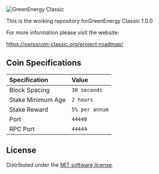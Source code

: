 ![GreenEnergy Classic](./img/logo-extended.png)

This is the working repository forGreenEnergy Classic 1.0.0

For more information please visit the website:

https://swisscoin-classic.org/project-roadmap/

<!-- TODO: [![Build Status](https://travis-ci.org/NAVCoin/greenenergy-core.svg?branch=master)](https://travis-ci.org/NAVCoin/greenenergy-core) -->

## Coin Specifications

| Specification | Value |
|:-----------|:-----------|
| Block Spacing | `30 seconds` |
| Stake Minimum Age | `2 hours` |
| Stake Reward | `5% per annum` |
| Port | `44440` |
| RPC Port | `44444` |

<!--  What should be done with this? -->
<!-- ## Navtech Settings

| Specification | Value |
|:-----------|:-----------|
| addanonserver | `95.183.52.55:3000` |
| addanonserver | `95.183.53.184:3000` |
| addanonserver | `95.183.52.28:3000` |
| addanonserver | `95.183.52.29:3000` |

## Social Channels

| Site | link |
|:-----------|:-----------|
| Freenode IRC | #greenenergy-dev |
| Medium | https://medium.com/swisscoin-classic |
| Twitter | https://twitter.com/GreenEnergy |
| Discord | https://discord.gg/METRO:TODO |
| Telegram | https://t.me/greenenergy |
| Reddit | http://www.reddit.com/r/greenenergy |
| Facebook | https://www.facebook.com/GreenEnergy |
| Instagram | https://www.instagram.com/swisscoincclassic/ |
| Bitcointalk | https://bitcointalk.org/index.php?topic=METRO:TODO | -->
<!--
## Community Resources

| Site | link |
|:-----------|:-----------|
| Trello Board | [https://trello.com/nav-community](https://trello.com/invite/b/rPdvVVL4/ba5c40a885fd3c02cda2a8b406ff7124/nav-community) |
| Nav Community | http://navcommunity.net |

 -->

License
---------------------
Distributed under the [MIT software license](http://www.opensource.org/licenses/mit-license.php).

